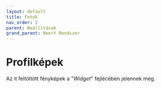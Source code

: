 ```yaml
---
layout: default
title: Fotók
nav_order: 2
parent: Beállítások
grand_parent: NeerY Rendszer
---
```

# Profilképek

Az it feltöltött fényképek a "_Widget_" fejlécében jelennek meg.